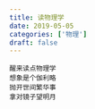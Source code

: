 ```yaml
---
title: 读物理学
date: 2019-05-05
categories: ['物理']
draft: false
---
```


```
醒来读点物理学
想象是个伽利略
抛开世间繁华事
拿对镜子望明月
```

